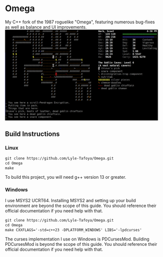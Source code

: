 # Omega

My C++ fork of the 1987 roguelike "Omega", featuring numerous bug-fixes as well as balance and UI improvements.
![Screenshot of Omega](Omega.png)

## Build Instructions

### Linux

```
git clone https://github.com/Lyle-Tafoya/Omega.git
cd Omega
make
```

To build this project, you will need g++ version 13 or greater.

### Windows

I use MSYS2 UCRT64. Installing MSYS2 and setting up your build environment are beyond the scope of this guide. You should reference their official documentation if you need help with that.

```
git clone https://github.com/Lyle-Tafoya/Omega.git
cd Omega
make CXXFLAGS='-std=c++23 -DPLATFORM_WINDOWS' LIBS='-lpdcurses'
```

The curses implementation I use on Windows is PDCursesMod. Building PDCursesMod is beyond the scope of this guide. You should reference their official documentation if you need help with that.

